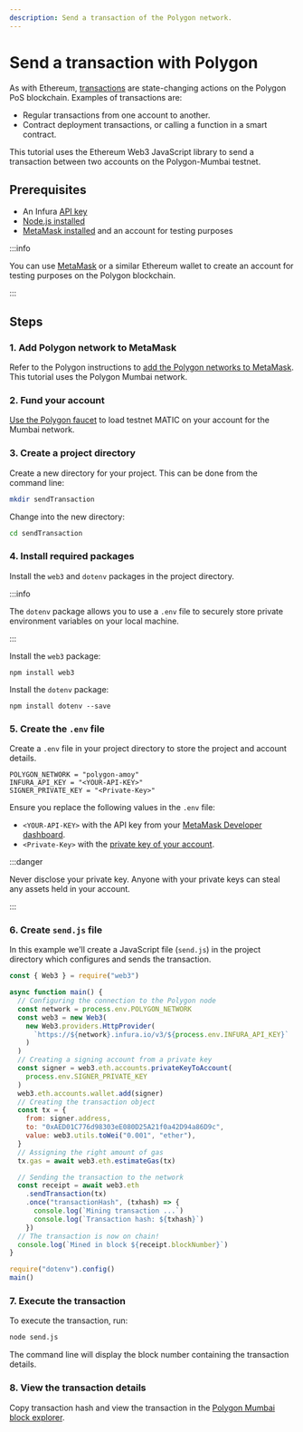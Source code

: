```yaml
---
description: Send a transaction of the Polygon network.
---
```


# Send a transaction with Polygon

As with Ethereum, [transactions](https://ethereum.org/en/developers/docs/transactions/) are state-changing actions on the Polygon PoS blockchain. Examples of transactions are:

- Regular transactions from one account to another.
- Contract deployment transactions, or calling a function in a smart contract.

This tutorial uses the Ethereum Web3 JavaScript library to send a transaction between two accounts on the Polygon-Mumbai testnet.

## Prerequisites

- An Infura [API key](../../../../developer-tools/dashboard/get-started/create-api/)
- [Node.js installed](https://nodejs.org/en/download/)
- [MetaMask installed](https://metamask.io) and an account for testing purposes

:::info

You can use [MetaMask](https://metamask.io) or a similar Ethereum wallet to create an account for testing purposes on the Polygon blockchain.

:::

## Steps

### 1. Add Polygon network to MetaMask

Refer to the Polygon instructions to [add the Polygon networks to MetaMask](https://polygon.technology/blog/getting-started-with-metamask-on-polygon). This tutorial uses the Polygon Mumbai network.

### 2. Fund your account

[Use the Polygon faucet](https://faucet.polygon.technology) to load testnet MATIC on your account for the Mumbai network.

### 3. Create a project directory

Create a new directory for your project. This can be done from the command line:

```bash
mkdir sendTransaction
```

Change into the new directory:

```bash
cd sendTransaction
```

### 4. Install required packages

Install the `web3` and `dotenv` packages in the project directory.

:::info

The `dotenv` package allows you to use a `.env` file to securely store private environment variables on your local machine.

:::

Install the `web3` package:

```
npm install web3
```

Install the `dotenv` package:

```
npm install dotenv --save
```

### 5. Create the `.env` file

Create a `.env` file in your project directory to store the project and account details.

```
POLYGON_NETWORK = "polygon-amoy"
INFURA_API_KEY = "<YOUR-API-KEY>"
SIGNER_PRIVATE_KEY = "<Private-Key>"
```

Ensure you replace the following values in the `.env` file:

- `<YOUR-API-KEY>` with the API key from your [MetaMask Developer dashboard](https://developer.metamask.io/).
- `<Private-Key>` with the [private key of your account](https://metamask.zendesk.com/hc/en-us/articles/360015289632-How-to-Export-an-Account-Private-Key).

:::danger

Never disclose your private key. Anyone with your private keys can steal any assets held in your account.

:::

### 6. Create `send.js` file

In this example we'll create a JavaScript file (`send.js`) in the project directory which configures and sends the transaction.

```javascript title="send.js"
const { Web3 } = require("web3")

async function main() {
  // Configuring the connection to the Polygon node
  const network = process.env.POLYGON_NETWORK
  const web3 = new Web3(
    new Web3.providers.HttpProvider(
      `https://${network}.infura.io/v3/${process.env.INFURA_API_KEY}`
    )
  )
  // Creating a signing account from a private key
  const signer = web3.eth.accounts.privateKeyToAccount(
    process.env.SIGNER_PRIVATE_KEY
  )
  web3.eth.accounts.wallet.add(signer)
  // Creating the transaction object
  const tx = {
    from: signer.address,
    to: "0xAED01C776d98303eE080D25A21f0a42D94a86D9c",
    value: web3.utils.toWei("0.001", "ether"),
  }
  // Assigning the right amount of gas
  tx.gas = await web3.eth.estimateGas(tx)

  // Sending the transaction to the network
  const receipt = await web3.eth
    .sendTransaction(tx)
    .once("transactionHash", (txhash) => {
      console.log(`Mining transaction ...`)
      console.log(`Transaction hash: ${txhash}`)
    })
  // The transaction is now on chain!
  console.log(`Mined in block ${receipt.blockNumber}`)
}

require("dotenv").config()
main()
```

### 7. Execute the transaction

To execute the transaction, run:

```bash
node send.js
```

The command line will display the block number containing the transaction details.

### 8. View the transaction details

Copy transaction hash and view the transaction in the [Polygon Mumbai block explorer](https://amoy.polygonscan.com/).
